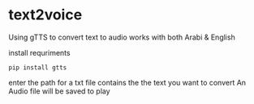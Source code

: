 # text2voice
Using gTTS to convert text to audio
works with both Arabi & English

install requriments
```
pip install gtts
```
enter the path for a txt file contains the the text you want to convert
An Audio file will be saved to play
